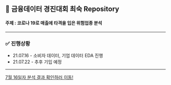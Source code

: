 ## 💎 금융데이터 경진대회 최숙 Repository
#### 주제 : 코로나 19로 매출에 타격을 입은 위험업종 분석
---
### ✅ 진행상황    

- 21.07.16 - 소비자 데이터, 기업 데이터 EDA 진행
- 21.07.22 - 추후 기입 예정
---
[7월 16일자 분석 결과 확인하러 이동!](https://www.notion.so/sooktarget/a6b3279f13854b618c2a8d6574c9e495)
